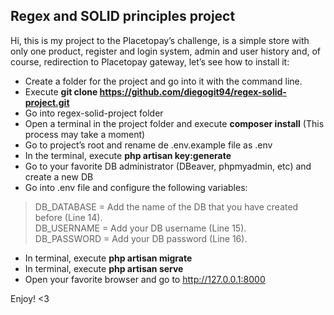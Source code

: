 ## Regex and SOLID principles project

Hi, this is my project to the Placetopay’s challenge, is a simple store with only one product, register and login system, admin and user history and, of course, redirection to Placetopay gateway, let’s see how to install it:

- Create a folder for the project and go into it with the command line.
- Execute **git clone https://github.com/diegogit94/regex-solid-project.git**
- Go into regex-solid-project folder
- Open a terminal in the project folder and execute **composer install** (This process may take a moment)
- Go to project’s root and rename de .env.example file as .env
- In the terminal, execute **php artisan key:generate**
- Go to your favorite DB administrator (DBeaver, phpmyadmin, etc) and create a new DB
- Go into .env file and configure the following variables:

>DB_DATABASE = Add the name of the DB that you have created before (Line 14). <br>
>DB_USERNAME = Add your DB username (Line 15). <br>
>DB_PASSWORD = Add your DB password  (Line 16).

- In terminal, execute **php artisan migrate**
- In terminal, execute **php artisan serve**
- Open your favorite browser and go to http://127.0.0.1:8000

Enjoy! <3
